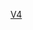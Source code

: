 [V4](https://cad.onshape.com/documents/d8cdaac2e1648a2e78c34129/w/b444d6c0e78bb24a7910ad06/e/c988f14792a8e4e50790ec63)
